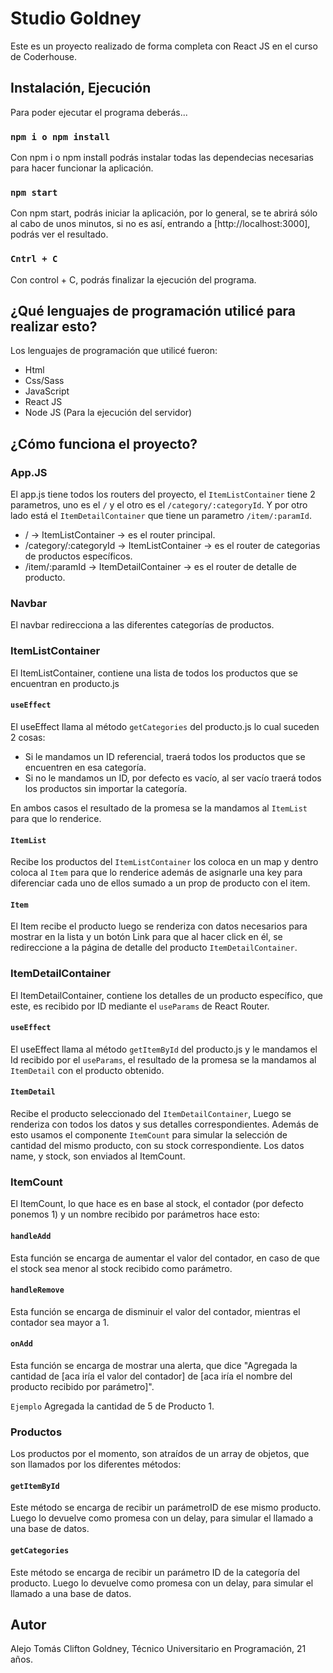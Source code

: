 # Studio Goldney

Este es un proyecto realizado de forma completa con React JS en el curso de Coderhouse.


## Instalación, Ejecución

Para poder ejecutar el programa deberás...

### `npm i o npm install`

Con npm i o npm install podrás instalar todas las dependecias necesarias para hacer funcionar la aplicación.

### `npm start`

Con npm start, podrás iniciar la aplicación, por lo general, se te abrirá sólo al cabo de unos minutos, si no es así, entrando a [http://localhost:3000], podrás ver el resultado.

### `Cntrl + C`

Con control + C, podrás finalizar la ejecución del programa.


## ¿Qué lenguajes de programación utilicé para realizar esto?

Los lenguajes de programación que utilicé fueron:

* Html
* Css/Sass
* JavaScript
* React JS
* Node JS (Para la ejecución del servidor)


## ¿Cómo funciona el proyecto?

### App.JS

El app.js tiene todos los routers del proyecto, el `ItemListContainer` tiene 2 parametros,
uno es el `/` y el otro es el `/category/:categoryId`.
Y por otro lado está el `ItemDetailContainer` que tiene un parametro `/item/:paramId`.

* / -> ItemListContainer -> es el router principal.
* /category/:categoryId -> ItemListContainer -> es el router de categorias de productos específicos.
* /item/:paramId -> ItemDetailContainer -> es el router de detalle de producto.

### Navbar

El navbar redirecciona a las diferentes categorías de productos.

### ItemListContainer

El ItemListContainer, contiene una lista de todos los productos que se encuentran en producto.js

#### `useEffect`

El useEffect llama al método `getCategories` del producto.js lo cual suceden 2 cosas:

* Si le mandamos un ID referencial, traerá todos los productos que se encuentren en esa categoría.
* Si no le mandamos un ID, por defecto es vacío, al ser vacío traerá todos los productos sin importar la categoría.

En ambos casos el resultado de la promesa se la mandamos al `ItemList` para que lo renderice.

#### `ItemList`

Recibe los productos del `ItemListContainer` los coloca en un map y dentro coloca al `Item` para que lo renderice además de asignarle una key para diferenciar cada uno de ellos sumado a un prop de producto con el item.

#### `Item`

El Item recibe el producto luego se renderiza con datos necesarios para mostrar en la lista y un botón Link para que al hacer click en él, se redireccione a la página de detalle del producto `ItemDetailContainer`.

### ItemDetailContainer

El ItemDetailContainer, contiene los detalles de un producto específico, que este, es recibido por ID mediante el `useParams` de React Router.

#### `useEffect`

El useEffect llama al método `getItemById` del producto.js y le mandamos el Id recibido por el `useParams`, el resultado de la promesa se la mandamos al `ItemDetail` con el producto obtenido.

#### `ItemDetail`

Recibe el producto seleccionado del `ItemDetailContainer`, Luego se renderiza con todos los datos y sus detalles correspondientes. Además de esto usamos el componente `ItemCount`
para simular la selección de cantidad del mismo producto, con su stock correspondiente. 
Los datos name, y stock, son enviados al ItemCount.

### ItemCount

El ItemCount, lo que hace es en base al stock, el contador (por defecto ponemos 1) y un nombre recibido por parámetros hace esto:

#### `handleAdd`

Esta función se encarga de aumentar el valor del contador, en caso de que el stock sea menor al stock recibido como parámetro.

#### `handleRemove`

Esta función se encarga de disminuir el valor del contador, mientras el contador sea mayor a 1.

#### `onAdd`

Esta función se encarga de mostrar una alerta, que dice "Agregada la cantidad de [aca iría el valor del contador] de [aca iría el nombre del producto recibido por parámetro]".

`Ejemplo` Agregada la cantidad de 5 de Producto 1.

### Productos

Los productos por el momento, son atraídos de un array de objetos, que son llamados por los diferentes métodos:

#### `getItemById`

Este método se encarga de recibir un parámetroID de ese mismo producto. Luego lo devuelve como promesa con un delay, para simular el llamado a una base de datos.

#### `getCategories`

Este método se encarga de recibir un parámetro ID de la categoría del producto. Luego lo devuelve como promesa con un delay, para simular el llamado a una base de datos.

## Autor

Alejo Tomás Clifton Goldney, Técnico Universitario en Programación, 21 años.